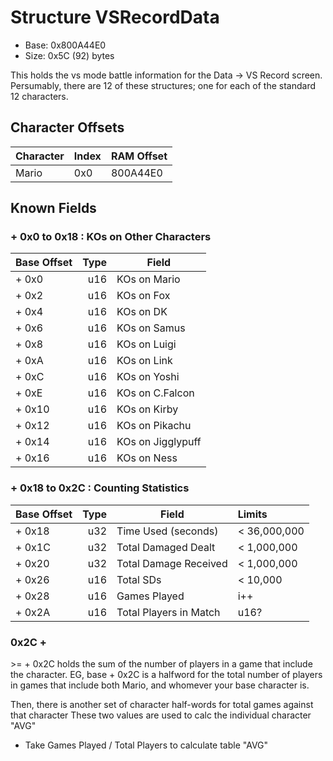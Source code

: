 # Structure VSRecordData
* Base: 0x800A44E0
* Size: 0x5C (92) bytes

This holds the vs mode battle information for the Data -> VS Record screen.
Persumably, there are 12 of these structures; one for each of the standard 12 characters.

## Character Offsets
| Character | Index | RAM Offset  |
|-----------|-------|-------------|
| Mario     | 0x0   | 800A44E0    |

## Known Fields
### + 0x0 to 0x18 : KOs on Other Characters
| Base Offset | Type | Field                  |
|-------------|-----:|------------------------|
| + 0x0       | u16  | KOs on Mario           |
| + 0x2       | u16  | KOs on Fox             |
| + 0x4       | u16  | KOs on DK              |
| + 0x6       | u16  | KOs on Samus           |
| + 0x8       | u16  | KOs on Luigi           |
| + 0xA       | u16  | KOs on Link            |
| + 0xC       | u16  | KOs on Yoshi           |
| + 0xE       | u16  | KOs on C.Falcon        |
| + 0x10      | u16  | KOs on Kirby           |
| + 0x12      | u16  | KOs on Pikachu         |
| + 0x14      | u16  | KOs on Jigglypuff      |
| + 0x16      | u16  | KOs on Ness            |

### + 0x18 to 0x2C : Counting Statistics
| Base Offset | Type | Field                  | Limits |
|-------------|-----:|------------------------|:-------|
| + 0x18      | u32  | Time Used (seconds)    | < 36,000,000 |
| + 0x1C      | u32  | Total Damaged Dealt    | < 1,000,000 |
| + 0x20      | u32  | Total Damage Received  | < 1,000,000 |
| + 0x26      | u16  | Total SDs              | < 10,000 |
| + 0x28      | u16  | Games Played           | i++ |
| + 0x2A      | u16  | Total Players in Match | u16? |

### 0x2C +

 \>= + 0x2C holds the sum of the number of players in a game that include the character. EG, base + 0x2C is a halfword for the total number of players in games that include both Mario, and whomever your base character is.

Then, there is another set of character half-words for total games against that character
These two values are used to calc the individual character "AVG"

* Take Games Played / Total Players to calculate table "AVG"
